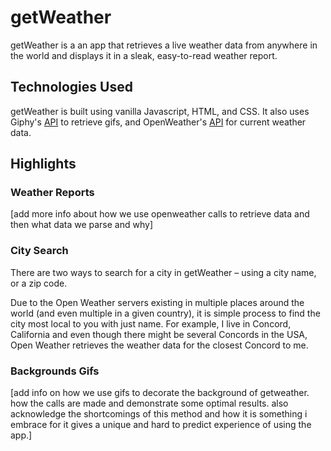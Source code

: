 # getWeather

getWeather is a an app that retrieves a live weather data from anywhere in the world and displays it in a sleak, easy-to-read weather report. 

## Technologies Used

getWeather is built using vanilla Javascript, HTML, and CSS. It also uses Giphy's [API](https://developers.giphy.com/) to retrieve gifs, and OpenWeather's [API](https://openweathermap.org/current) for current weather data.

## Highlights


### Weather Reports
[add more info about how we use openweather calls to retrieve data and then what data we parse and why]

### City Search

There are two ways to search for a city in getWeather – using a city name, or a zip code. 

Due to the Open Weather servers existing in multiple places around the world (and even multiple in a given country), it is simple process to find the city most local to you with just name. For example, I live in Concord, California and even though there might be several Concords in the USA, Open Weather retrieves the weather data for the closest Concord to me.

### Backgrounds Gifs
[add info on how we use gifs to decorate the background of getweather. how the calls are made and demonstrate some optimal results. also acknowledge the shortcomings of this method and how it is something i embrace for it gives a unique and hard to predict experience of using the app.]


